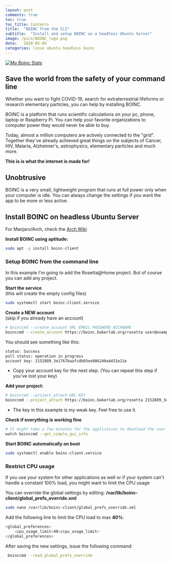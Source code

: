 ```yaml
---
layout: post
comments: true
toc: true
toc_title: Contents
title:  "BOINC from the CLI"
subtitle:  "Install and setup BOINC on a headless Ubuntu Server"
image: /pics/BOINC_logo.png
date:   2020-05-05
categories: linux ubuntu headless boinc  
---
```


[![My Boinc Stats](https://www.boincstats.com/signature/-1/user/90689675018/sig.png)](https://www.boincstats.com/stats/-1/user/detail/84011c1c1634420bb12e98e44ffe0b7b)

## Save the world from the safety of your command line

Whether you want to fight COVID-19, search for extraterrestrial lifeforms or research elementary particles, you can help by installing BOINC.

BOINC is a platform that runs scientific calculations on your pc, phone, laptop or Raspberry Pi. You can help your favorite organizations to computer power they would never be able to buy.

Today, almost a million computers are actively connected to the "grid". Together they've already achieved great things on the subjects of Cancer, HIV, Malaria, Alzheimer's, astrophysics, elementary particles and much more.

**This is is what the internet is made for!**

## Unobtrusive 

BOINC is a very small, lightweight program that runs at full power only when your computer is idle. You can always change the settings if you want the app to be more or less active.

## Install BOINC on headless Ubuntu Server

For Manjaro/Arch, check the [Arch Wiki](https://wiki.archlinux.org/index.php/BOINC)  

**Install BOINC using aptitude:**
```bash
sudo apt -y install boinc-client
```

### Setup BOINC from the command line

In this example I'm going to add the Rosetta@Home project. But of course you can add any project.  

**Start the service**  
(this will create the empty config files)
```bash
sudo systemctl start boinc-client.service
```

**Create a NEW account**  
(skip if you already have an account)
```bash
# boinccmd --create_account URL EMAIL PASSWORD NICKNAME
boinccmd --create_account https://boinc.bakerlab.org/rosetta user@example.com p@55w0rd Nickname
```
You should see something like this:
```bash
status: Success
poll status: operation in progress
account key: 2152889_3e1767baafcdb03ee986240a4431e11e
```
* Copy your account key for the next step. (You can repeat this step if you've lost your key)

**Add your project:**
```bash
# boinccmd --project_attach URL KEY
boinccmd --project_attach https://boinc.bakerlab.org/rosetta 2152889_3e1767baafcdb03ee986240a4431e11e
```
* The key in this example is my weak key. Feel free to use it.  

**Check if everything is working fine**
```bash
# It might take a few minutes for the application to download the user details
watch boinccmd --get_simple_gui_info
```

**Start BOINC automatically on boot**
```bash
sudo systemctl enable boinc-client.service
```

### Restrict CPU usage

If you use your system for other applications as well or if your system can't handle a constant 100% load, you might want to limit the CPU usage

You can override the global settings by editing: **/var/lib/boinc-client/global_prefs_override.xml**

```bash
sudo nano /var/lib/boinc-client/global_prefs_override.xml
```

Add the following line to limit the CPU load to max **40%**:

```bash
<global_preferences>
    <cpu_usage_limit>40</cpu_usage_limit>
</global_preferences>
```

After saving the new settings, issue the following command:

```bash
 boinccmd --read_global_prefs_override
 ```